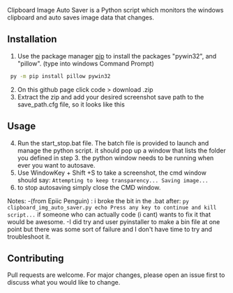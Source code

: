 Clipboard Image Auto Saver is a Python script which monitors the windows clipboard and auto saves image data that changes.

## Installation

1. Use the package manager [pip](https://pip.pypa.io/en/stable/) to install the packages "pywin32", and "pillow".
(type into windows Command Prompt)

```bash
 py -m pip install pillow pywin32
```
2. On this github page click code > download .zip
3. Extract the zip and add your desired screenshot save path to the save_path.cfg file, so it looks like this

## Usage

4. Run the start_stop.bat file. The batch file is provided to launch and manage the python script. it should pop up a window that lists the folder you defined in step 3. the python window needs to be running when ever you want to autosave. 
5. Use WindowKey + Shift +S to take a screenshot, the cmd window should say:
`Attempting to keep transparency...
Saving image...
`
6. to stop autosaving simply close the CMD window. 

Notes:
-(from Epiic Penguin) : i broke the bit in the .bat after:
`py clipboard_img_auto_saver.py
echo Press any key to continue and kill script...`
if someone who can actually code (i cant) wants to fix it that would be awesome. 
-I did try and user pyinstaller to make a bin file at one point but there was some sort of failure and I don't have time to try and troubleshoot it.

## Contributing
Pull requests are welcome. For major changes, please open an issue first to discuss what you would like to change.
